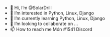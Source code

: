 - 👋 Hi, I’m @SolarDrill
- 👀 I’m interested in Python, Linux, Django
- 🌱 I’m currently learning Python, Linux, Django
- 💞️ I’m looking to collaborate on ...
- 📫 How to reach me Món #1541 Discord

<!---
SolarDrill/SolarDrill is a ✨ special ✨ repository because its `README.md` (this file) appears on your GitHub profile.
You can click the Preview link to take a look at your changes.
--->
